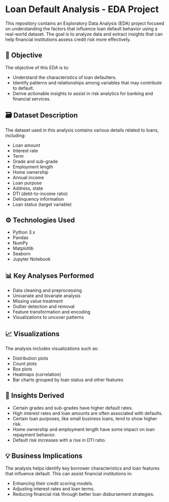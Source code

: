 # Loan Default Analysis - EDA Project

This repository contains an Exploratory Data Analysis (EDA) project focused on understanding the factors that influence loan default behavior using a real-world dataset. The goal is to analyze data and extract insights that can help financial institutions assess credit risk more effectively.

## 📌 Objective

The objective of this EDA is to:
- Understand the characteristics of loan defaulters.
- Identify patterns and relationships among variables that may contribute to default.
- Derive actionable insights to assist in risk analytics for banking and financial services.

## 🗃 Dataset Description

The dataset used in this analysis contains various details related to loans, including:
- Loan amount
- Interest rate
- Term
- Grade and sub-grade
- Employment length
- Home ownership
- Annual income
- Loan purpose
- Address, state
- DTI (debt-to-income ratio)
- Delinquency information
- Loan status (target variable)

## ⚙️ Technologies Used

- Python 3.x
- Pandas
- NumPy
- Matplotlib
- Seaborn
- Jupyter Notebook

## 📊 Key Analyses Performed

- Data cleaning and preprocessing
- Univariate and bivariate analysis
- Missing value treatment
- Outlier detection and removal
- Feature transformation and encoding
- Visualizations to uncover patterns

## 📈 Visualizations

The analysis includes visualizations such as:
- Distribution plots
- Count plots
- Box plots
- Heatmaps (correlation)
- Bar charts grouped by loan status and other features

## 📍 Insights Derived

- Certain grades and sub-grades have higher default rates.
- High interest rates and loan amounts are often associated with defaults.
- Certain loan purposes, like small business loans, tend to show higher risk.
- Home ownership and employment length have some impact on loan repayment behavior.
- Default risk increases with a rise in DTI ratio.

## 💡 Business Implications

The analysis helps identify key borrower characteristics and loan features that influence default. This can assist financial institutions in:
- Enhancing their credit scoring models.
- Adjusting interest rates and loan terms.
- Reducing financial risk through better loan disbursement strategies.
